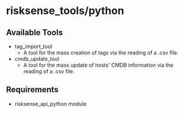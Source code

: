 # risksense_tools/python

## Available Tools
* tag_import_tool
  * A tool for the mass creation of tags via the reading of a .csv file.
* cmdb_update_tool
  * A tool for the mass update of hosts' CMDB information via the reading of a .csv file.

## Requirements
* risksense_api_python module